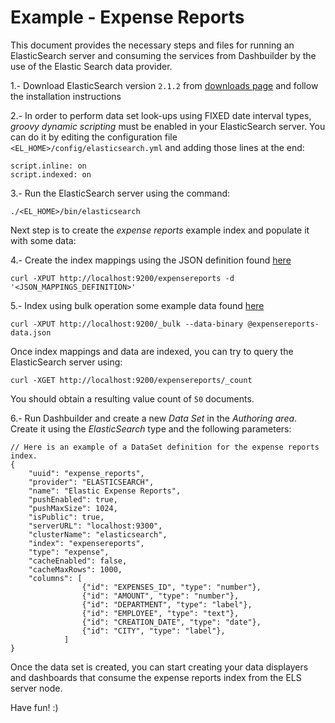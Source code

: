 Example - Expense Reports
=========================

This document provides the necessary steps and files for running an ElasticSearch server and consuming the services from Dashbuilder by the use of the Elastic Search data provider.                        

1.- Download ElasticSearch version <code>2.1.2</code> from [downloads page](https://www.elastic.co/downloads/elasticsearch/) and follow the installation instructions                

2.- In order to perform data set look-ups using FIXED date interval types, *groovy dynamic scripting* must be enabled in your ElasticSearch server. You can do it
 by editing the configuration file `<EL_HOME>/config/elasticsearch.yml` and adding those lines at the end:                           
 
    script.inline: on
    script.indexed: on

3.- Run the ElasticSearch server using the command:
    
    ./<EL_HOME>/bin/elasticsearch
    
Next step is to create the *expense reports* example index and populate it with some data:           

4.- Create the index mappings using the JSON definition found [here](./expensereports-mappings.json)                      
    
    curl -XPUT http://localhost:9200/expensereports -d '<JSON_MAPPINGS_DEFINITION>'
    
5.- Index using bulk operation some example data found [here](./expensereports-data.json)               
    
    curl -XPUT http://localhost:9200/_bulk --data-binary @expensereports-data.json

Once index mappings and data are indexed, you can try to query the ElasticSearch server using:                     

    curl -XGET http://localhost:9200/expensereports/_count
    
You should obtain a resulting value count of `50` documents.                  

6.- Run Dashbuilder and create a new *Data Set* in the *Authoring area*. Create it using the *ElasticSearch* type and the following parameters:                        

    // Here is an example of a DataSet definition for the expense reports index.                        
    {
        "uuid": "expense_reports",
        "provider": "ELASTICSEARCH",
        "name": "Elastic Expense Reports",
        "pushEnabled": true,
        "pushMaxSize": 1024,
        "isPublic": true,
        "serverURL": "localhost:9300",
        "clusterName": "elasticsearch",
        "index": "expensereports",
        "type": "expense",
        "cacheEnabled": false,
        "cacheMaxRows": 1000,
        "columns": [
                    {"id": "EXPENSES_ID", "type": "number"},
                    {"id": "AMOUNT", "type": "number"},
                    {"id": "DEPARTMENT", "type": "label"},
                    {"id": "EMPLOYEE", "type": "text"},
                    {"id": "CREATION_DATE", "type": "date"},
                    {"id": "CITY", "type": "label"},
                ]
    }

Once the data set is created, you can start creating your data displayers and dashboards that consume the expense reports index from the ELS server node.             

Have fun! :)               

